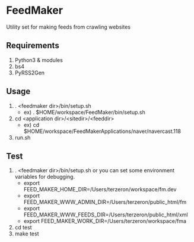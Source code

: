 FeedMaker
=========

Utility set for making feeds from crawling websites

Requirements
------------

1. Python3 & modules
  1. bs4
  1. PyRSS2Gen

Usage
-----

1. . \<feedmaker dir\>/bin/setup.sh
    * ex) . $HOME/workspace/FeedMaker/bin/setup.sh
1. cd \<application dir\>/\<sitedir\>/\<feeddir\>
    * ex) cd $HOME/workspace/FeedMakerApplications/naver/navercast.118
1. run.sh

Test
----

1. . \<feedmaker dir\>/bin/setup.sh
	or you can set some environment variables for debugging.
	* export FEED_MAKER_HOME_DIR=/Users/terzeron/workspace/fm.dev
	* export FEED_MAKER_WWW_ADMIN_DIR=/Users/terzeron/public_html/fm
	* export FEED_MAKER_WWW_FEEDS_DIR=/Users/terzeron/public_html/xml
	* export FEED_MAKER_WORK_DIR=/Users/terzeron/workspace/fma
1. cd test
1. make test
